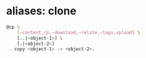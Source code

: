 # aliases: clone

```bash
@cp \
	[~content,cp,~download,~relate,~tags,upload] \
	[..|<object-1>] \
	[.|<object-2>]
 . copy <object-1> -> <object-2>.
```
